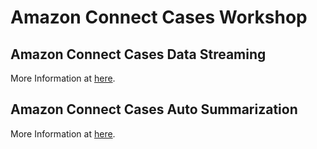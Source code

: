 # Amazon Connect Cases Workshop

## Amazon Connect Cases Data Streaming
More Information at [here](README-Workshop.md).

## Amazon Connect Cases Auto Summarization
More Information at [here](README-CasesSummarization.md).
